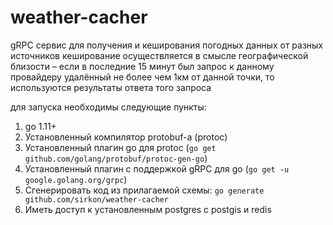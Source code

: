 # weather-cacher
gRPC сервис для получения и кеширования погодных данных от разных источников
кеширование осуществляется в смысле географической близости – если в последние 15 минут был запрос к данному провайдеру удалённый не более чем 1км от данной точки, то используются результаты ответа того запроса

для запуска необходимы следующие пункты:

1. go 1.11+
2. Установленный компилятор protobuf-а (protoc)
3. Установленный плагин go для protoc (`go get github.com/golang/protobuf/protoc-gen-go`)
4. Установленный плагин с поддержкой gRPC для go (`go get -u google.golang.org/grpc`)
5. Сгенерировать код из прилагаемой схемы: `go generate github.com/sirkon/weather-cacher`
6. Иметь доступ к установленным postgres с postgis и redis

